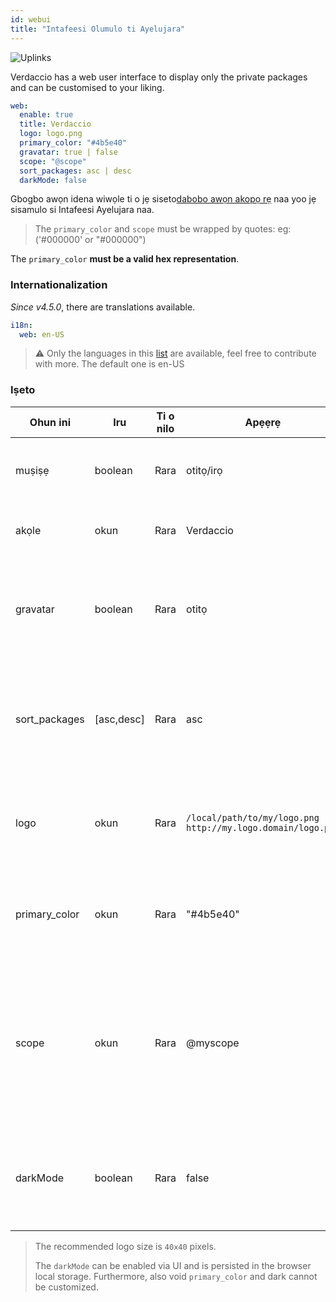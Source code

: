```yaml
---
id: webui
title: "Intafeesi Olumulo ti Ayelujara"
---
```


![Uplinks](https://user-images.githubusercontent.com/558752/52916111-fa4ba980-32db-11e9-8a64-f4e06eb920b3.png)

Verdaccio has a web user interface to display only the private packages and can be customised to your liking.

```yaml
web:
  enable: true
  title: Verdaccio
  logo: logo.png
  primary_color: "#4b5e40"
  gravatar: true | false
  scope: "@scope"
  sort_packages: asc | desc
  darkMode: false
```

Gbogbo awọn idena wiwọle ti o jẹ siseto[dabobo awọn akopọ rẹ](protect-your-dependencies.md) naa yoo jẹ sisamulo si Intafeesi Ayelujara naa.

> The `primary_color` and `scope` must be wrapped by quotes: eg: ('#000000' or "#000000")

The `primary_color` **must be a valid hex representation**.

### Internationalization

*Since v4.5.0*, there are translations available.

```yaml
i18n:
  web: en-US
```

> ⚠️ Only the languages in this [list](https://github.com/verdaccio/ui/tree/master/i18n/translations) are available, feel free to contribute with more. The default one is en-US

### Iṣeto

| Ohun ini      | Iru        | Ti o nilo | Apẹẹrẹ                                                        | Atilẹyin      | Apejuwe                                                                                                          |
| ------------- | ---------- | --------- | ------------------------------------------------------------- | ------------- | ---------------------------------------------------------------------------------------------------------------- |
| muṣiṣẹ        | boolean    | Rara      | otitọ/irọ                                                     | gbogbo        | gba lati ṣafihan intafeesi ayelujara naa                                                                         |
| akọle         | okun       | Rara      | Verdaccio                                                     | gbogbo        | Apejuwe akọle akori HTML                                                                                         |
| gravatar      | boolean    | Rara      | otitọ                                                         | `>v4`      | Gravatars yoo jẹ pipilẹṣẹ labẹ ibori ti o ba jẹ pe ohun-ini yii wa ni imusisẹ                                    |
| sort_packages | [asc,desc] | Rara      | asc                                                           | `>v4`      | Nipa atilẹwa awọn akopọ aladani ti jẹ siseto lẹsẹsẹ ni ọna igasoke                                               |
| logo          | okun       | Rara      | `/local/path/to/my/logo.png` `http://my.logo.domain/logo.png` | gbogbo        | uRI kan nibi ti aami idanimọ wa (akọle aami idanimọ)                                                             |
| primary_color | okun       | Rara      | "#4b5e40"                                                     | `>4`       | Awọ akọkọ lati lo jakejado UI naa(akọle, abbl)                                                                   |
| scope         | okun       | Rara      | @myscope                                                      | `>v3.x`    | Ti o ba n lo iforukọsilẹ yii fun scope modulu kan ni pato, yan scope naa lati ṣeto rẹ ninu akọle itọnisọna webui |
| darkMode      | boolean    | Rara      | false                                                         | `>=v4.6.0` | This mode is an special theme for those want to live in the dark side                                            |

> The recommended logo size is `40x40` pixels.
> 
> The `darkMode` can be enabled via UI and is persisted in the browser local storage. Furthermore, also void `primary_color` and dark cannot be customized.
